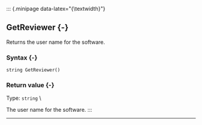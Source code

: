 ::: {.minipage data-latex="{\textwidth}"}
## GetReviewer {-}

Returns the user name for the software.

### Syntax {-}

```{sql}
string GetReviewer()
```

### Return value {-}

Type: `string` \

The user name for the software.
:::

***
